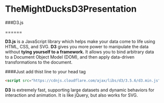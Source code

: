 # TheMightDucksD3Presentation

###D3.js

======

**D3.js** is a JavaScript library which helps make your data come to life using HTML, CSS, and SVG. **D3** gives you more power to manipulate the data without **tying yourself to a framework.**  It allows you to bind arbitrary data to a Document Object Model (DOM), and then apply data-driven transformations to the document.

####Just add thist line to your head tag
```html
<script src="https://cdnjs.cloudflare.com/ajax/libs/d3/3.5.6/d3.min.js" charset="utf-8"></script>
```


**D3** is extremely fast, supporting large datasets and dynamic behaviors for interaction and animation. It is like jQuery, but also works for SVG.

